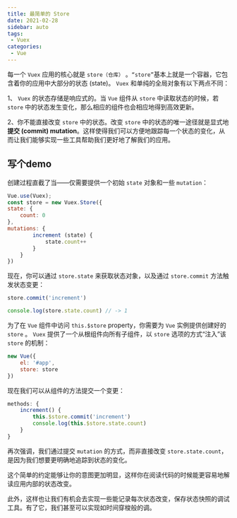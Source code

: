 ```yaml
---
title: 最简单的 Store
date: 2021-02-28
sidebar: auto
tags: 
 - Vuex
categories:
 - Vue
---
```


每一个 `Vuex` 应用的核心就是 `store（仓库）` 。`“store”`基本上就是一个容器，它包含着你的应用中大部分的状态 (state)。 `Vuex` 和单纯的全局对象有以下两点不同：

1、 `Vuex` 的状态存储是响应式的。当 `Vue` 组件从 `store` 中读取状态的时候，若 `store` 中的状态发生变化，那么相应的组件也会相应地得到高效更新。

2、你不能直接改变 `store` 中的状态。改变 `store` 中的状态的唯一途径就是显式地**提交 (commit) mutation**。这样使得我们可以方便地跟踪每一个状态的变化，从而让我们能够实现一些工具帮助我们更好地了解我们的应用。


## 写个demo

创建过程直截了当——仅需要提供一个初始 `state` 对象和一些 `mutation`：

```js
Vue.use(Vuex);
const store = new Vuex.Store({
state: {
    count: 0
},
mutations: {
        increment (state) {
            state.count++
        }
    }
})
```

现在，你可以通过 `store.state` 来获取状态对象，以及通过 `store.commit` 方法触发状态变更：

```js
store.commit('increment')

console.log(store.state.count) // -> 1
```

为了在 `Vue` 组件中访问 `this.$store` property，你需要为 `Vue` 实例提供创建好的 `store` 。 `Vuex` 提供了一个从根组件向所有子组件，以 `store` 选项的方式“注入”该 `store` 的机制：

```js
new Vue({
    el: '#app',
    store: store
})
```

现在我们可以从组件的方法提交一个变更：

```js
methods: {
    increment() {
        this.$store.commit('increment')
        console.log(this.$store.state.count)
    }
}
```
再次强调，我们通过提交 `mutation` 的方式，而非直接改变 `store.state.count`，是因为我们想要更明确地追踪到状态的变化。

这个简单的约定能够让你的意图更加明显，这样你在阅读代码的时候能更容易地解读应用内部的状态改变。

此外，这样也让我们有机会去实现一些能记录每次状态改变，保存状态快照的调试工具。有了它，我们甚至可以实现如时间穿梭般的调。



